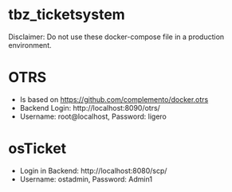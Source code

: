 # tbz_ticketsystem

Disclaimer: Do not use these docker-compose file in a production environment. 

# OTRS
 - Is based on https://github.com/complemento/docker.otrs
 - Backend Login: http://localhost:8090/otrs/
 - Username: root@localhost, Password: ligero


# osTicket
 - Login in Backend: http://localhost:8080/scp/
 - Username: ostadmin, Password: Admin1